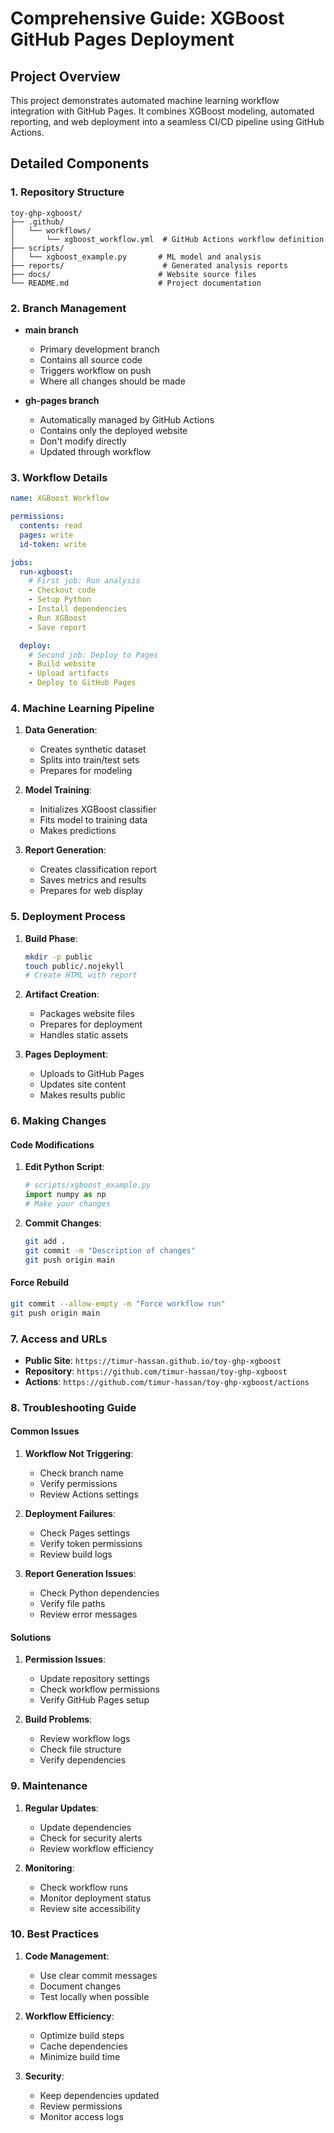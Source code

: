 # Comprehensive Guide: XGBoost GitHub Pages Deployment

## Project Overview
This project demonstrates automated machine learning workflow integration with GitHub Pages. It combines XGBoost modeling, automated reporting, and web deployment into a seamless CI/CD pipeline using GitHub Actions.

## Detailed Components

### 1. Repository Structure
```
toy-ghp-xgboost/
├── .github/
│   └── workflows/
│       └── xgboost_workflow.yml  # GitHub Actions workflow definition
├── scripts/
│   └── xgboost_example.py       # ML model and analysis
├── reports/                      # Generated analysis reports
├── docs/                        # Website source files
└── README.md                    # Project documentation
```

### 2. Branch Management
- **main branch**
  - Primary development branch
  - Contains all source code
  - Triggers workflow on push
  - Where all changes should be made

- **gh-pages branch**
  - Automatically managed by GitHub Actions
  - Contains only the deployed website
  - Don't modify directly
  - Updated through workflow

### 3. Workflow Details
```yaml
name: XGBoost Workflow

permissions:
  contents: read
  pages: write
  id-token: write

jobs:
  run-xgboost:
    # First job: Run analysis
    - Checkout code
    - Setup Python
    - Install dependencies
    - Run XGBoost
    - Save report

  deploy:
    # Second job: Deploy to Pages
    - Build website
    - Upload artifacts
    - Deploy to GitHub Pages
```

### 4. Machine Learning Pipeline
1. **Data Generation**:
   - Creates synthetic dataset
   - Splits into train/test sets
   - Prepares for modeling

2. **Model Training**:
   - Initializes XGBoost classifier
   - Fits model to training data
   - Makes predictions

3. **Report Generation**:
   - Creates classification report
   - Saves metrics and results
   - Prepares for web display

### 5. Deployment Process
1. **Build Phase**:
   ```bash
   mkdir -p public
   touch public/.nojekyll
   # Create HTML with report
   ```

2. **Artifact Creation**:
   - Packages website files
   - Prepares for deployment
   - Handles static assets

3. **Pages Deployment**:
   - Uploads to GitHub Pages
   - Updates site content
   - Makes results public

### 6. Making Changes

#### Code Modifications
1. **Edit Python Script**:
   ```python
   # scripts/xgboost_example.py
   import numpy as np
   # Make your changes
   ```

2. **Commit Changes**:
   ```bash
   git add .
   git commit -m "Description of changes"
   git push origin main
   ```

#### Force Rebuild
```bash
git commit --allow-empty -m "Force workflow run"
git push origin main
```

### 7. Access and URLs
- **Public Site**: `https://timur-hassan.github.io/toy-ghp-xgboost`
- **Repository**: `https://github.com/timur-hassan/toy-ghp-xgboost`
- **Actions**: `https://github.com/timur-hassan/toy-ghp-xgboost/actions`

### 8. Troubleshooting Guide

#### Common Issues
1. **Workflow Not Triggering**:
   - Check branch name
   - Verify permissions
   - Review Actions settings

2. **Deployment Failures**:
   - Check Pages settings
   - Verify token permissions
   - Review build logs

3. **Report Generation Issues**:
   - Check Python dependencies
   - Verify file paths
   - Review error messages

#### Solutions
1. **Permission Issues**:
   - Update repository settings
   - Check workflow permissions
   - Verify GitHub Pages setup

2. **Build Problems**:
   - Review workflow logs
   - Check file structure
   - Verify dependencies

### 9. Maintenance
1. **Regular Updates**:
   - Update dependencies
   - Check for security alerts
   - Review workflow efficiency

2. **Monitoring**:
   - Check workflow runs
   - Monitor deployment status
   - Review site accessibility

### 10. Best Practices
1. **Code Management**:
   - Use clear commit messages
   - Document changes
   - Test locally when possible

2. **Workflow Efficiency**:
   - Optimize build steps
   - Cache dependencies
   - Minimize build time

3. **Security**:
   - Keep dependencies updated
   - Review permissions
   - Monitor access logs
